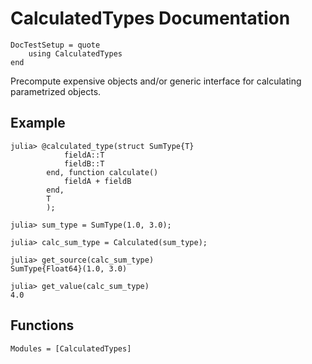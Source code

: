 # CalculatedTypes Documentation

```@meta
DocTestSetup = quote
    using CalculatedTypes
end
```

Precompute expensive objects and/or generic interface for calculating parametrized objects.

## Example

```jldoctest SumType
julia> @calculated_type(struct SumType{T}
            fieldA::T
            fieldB::T
        end, function calculate()
            fieldA + fieldB
        end,
        T
        );

julia> sum_type = SumType(1.0, 3.0);

julia> calc_sum_type = Calculated(sum_type);

julia> get_source(calc_sum_type)
SumType{Float64}(1.0, 3.0)

julia> get_value(calc_sum_type)
4.0
```

## Functions

```@autodocs
Modules = [CalculatedTypes]
```
